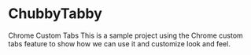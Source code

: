 # ChubbyTabby
Chrome Custom Tabs
This is a sample project using the Chrome custom tabs feature to show how we can use it and customize look and feel. 

